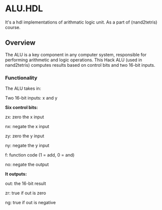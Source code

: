 # ALU.HDL
It's a hdl implementations of arithmatic logic unit. As a part of (nand2tetris) course.

## Overview

The ALU is a key component in any computer system, responsible for performing arithmetic and logic operations. This Hack  ALU (used in nand2tetris) computes results based on control bits and two 16-bit inputs.

 ### Functionality

The ALU takes in:

Two 16-bit inputs: x and y

**Six control bits:**

zx: zero the x input

nx: negate the x input

zy: zero the y input

ny: negate the y input

f: function code (1 = add, 0 = and)

no: negate the output

**It outputs:**

out: the 16-bit result

zr: true if out is zero

ng: true if out is negative